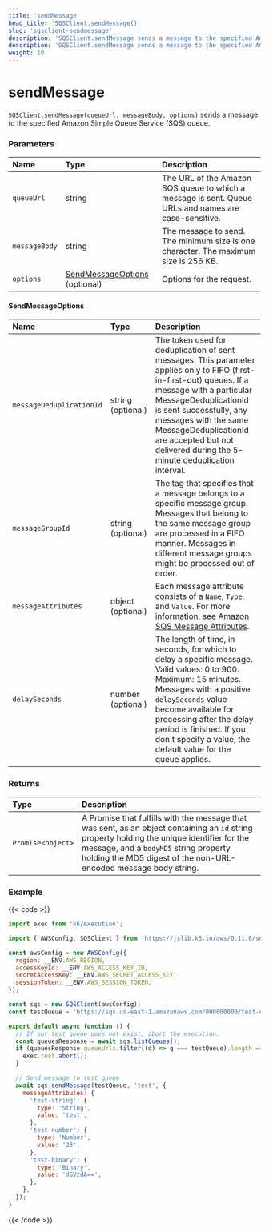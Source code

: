 ```yaml
---
title: 'sendMessage'
head_title: 'SQSClient.sendMessage()'
slug: 'sqsclient-sendmessage'
description: 'SQSClient.sendMessage sends a message to the specified Amazon SQS queue'
description: 'SQSClient.sendMessage sends a message to the specified Amazon SQS queue'
weight: 10
---
```


# sendMessage

`SQSClient.sendMessage(queueUrl, messageBody, options)` sends a message to the specified Amazon Simple Queue Service (SQS) queue.

### Parameters

| Name          | Type                                                 | Description                                                                                          |
| :------------ | :--------------------------------------------------- | :--------------------------------------------------------------------------------------------------- |
| `queueUrl`    | string                                               | The URL of the Amazon SQS queue to which a message is sent. Queue URLs and names are case-sensitive. |
| `messageBody` | string                                               | The message to send. The minimum size is one character. The maximum size is 256 KB.                  |
| `options`     | [SendMessageOptions](#sendmessageoptions) (optional) | Options for the request.                                                                             |

#### SendMessageOptions

| Name                     | Type              | Description                                                                                                                                                                                                                                                                                                                  |
| :----------------------- | :---------------- | :--------------------------------------------------------------------------------------------------------------------------------------------------------------------------------------------------------------------------------------------------------------------------------------------------------------------------- |
| `messageDeduplicationId` | string (optional) | The token used for deduplication of sent messages. This parameter applies only to FIFO (first-in-first-out) queues. If a message with a particular MessageDeduplicationId is sent successfully, any messages with the same MessageDeduplicationId are accepted but not delivered during the 5-minute deduplication interval. |
| `messageGroupId`         | string (optional) | The tag that specifies that a message belongs to a specific message group. Messages that belong to the same message group are processed in a FIFO manner. Messages in different message groups might be processed out of order.                                                                                              |
| `messageAttributes`      | object (optional) | Each message attribute consists of a `Name`, `Type`, and `Value`. For more information, see [Amazon SQS Message Attributes](https://docs.aws.amazon.com/AWSSimpleQueueService/latest/SQSDeveloperGuide/sqs-message-attributes.html).                                                                                         |
| `delaySeconds`           | number (optional) | The length of time, in seconds, for which to delay a specific message. Valid values: 0 to 900. Maximum: 15 minutes. Messages with a positive `delaySeconds` value become available for processing after the delay period is finished. If you don't specify a value, the default value for the queue applies.                 |

### Returns

| Type              | Description                                                                                                                                                                                                                                               |
| :---------------- | :-------------------------------------------------------------------------------------------------------------------------------------------------------------------------------------------------------------------------------------------------------- |
| `Promise<object>` | A Promise that fulfills with the message that was sent, as an object containing an `id` string property holding the unique identifier for the message, and a `bodyMD5` string property holding the MD5 digest of the non-URL-encoded message body string. |

### Example

{{< code >}}

```javascript
import exec from 'k6/execution';

import { AWSConfig, SQSClient } from 'https://jslib.k6.io/aws/0.11.0/sqs.js';

const awsConfig = new AWSConfig({
  region: __ENV.AWS_REGION,
  accessKeyId: __ENV.AWS_ACCESS_KEY_ID,
  secretAccessKey: __ENV.AWS_SECRET_ACCESS_KEY,
  sessionToken: __ENV.AWS_SESSION_TOKEN,
});

const sqs = new SQSClient(awsConfig);
const testQueue = 'https://sqs.us-east-1.amazonaws.com/000000000/test-queue';

export default async function () {
  // If our test queue does not exist, abort the execution.
  const queuesResponse = await sqs.listQueues();
  if (queuesResponse.queueUrls.filter((q) => q === testQueue).length == 0) {
    exec.test.abort();
  }

  // Send message to test queue
  await sqs.sendMessage(testQueue, 'test', {
    messageAttributes: {
      'test-string': {
        type: 'String',
        value: 'test',
      },
      'test-number': {
        type: 'Number',
        value: '23',
      },
      'test-binary': {
        type: 'Binary',
        value: 'dGVzdA==',
      },
    },
  });
}
```

{{< /code >}}
